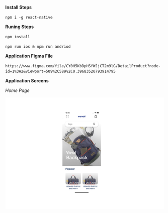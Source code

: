 **Install Steps**

`npm i -g react-native`

**Runing Steps**

`npm install`

`npm run ios & npm run andriod` 

**Application Figma File**

`https://www.figma.com/file/CY0H5KbDpHSfWJjCT2m9lG/DetailProduct?node-id=1%3A2&viewport=509%2C589%2C0.39683520793914795`

**Application Screens**

_Home Page_

![](./images/app.png)
